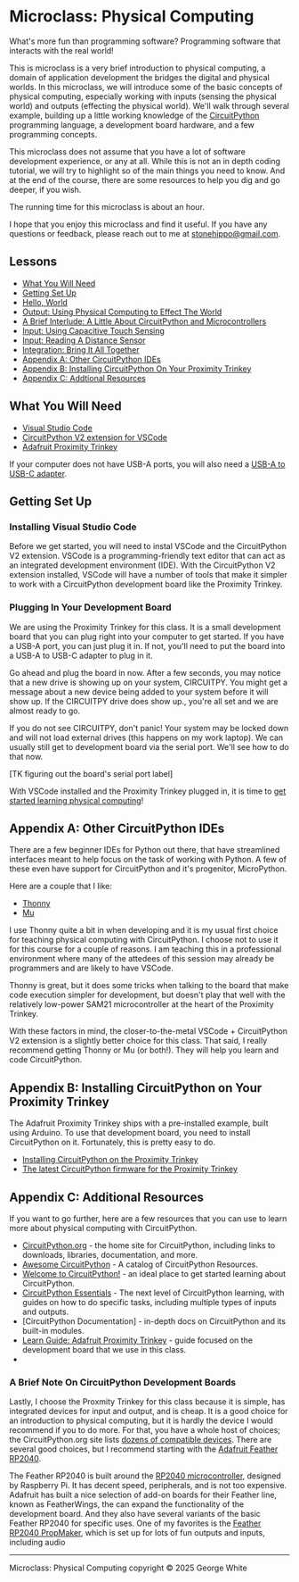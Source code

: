 # Microclass: Physical Computing

What's more fun than programming software? Programming software that interacts with the real world!

This is microclass is a very brief introduction to physical computing, a domain of application development the bridges the digital and physical worlds. In this microclass, we will introduce some of the basic concepts of physical computing, especially working with inputs (sensing the physical world) and outputs (effecting the physical world). We'll walk through several example, building up a little working knowledge of the [CircuitPython](https://circuitpython.org) programming language, a development board hardware, and a few programming concepts.

This microclass does not assume that you have a lot of software development experience, or any at all. While this is not an in depth coding tutorial, we will try to highlight so of the main things you need to know. And at the end of the course, there are some resources to help you dig and go deeper, if you wish.

The running time for this microclass is about an hour.

I hope that you enjoy this microclass and find it useful. If you have any questions or feedback, please reach out to me at stonehippo@gmail.com.

## Lessons

- [What You Will Need](#what-you-will-need)
- [Getting Set Up](#getting-set-up)
- [Hello, World](/1_hello_world/README.md)
- [Output: Using Physical Computing to Effect The World](/2_basic_outputs/README.md)
- [A Brief Interlude: A Little About CircuitPython and Microcontrollers](/interlude/README.md)
- [Input: Using Capacitive Touch Sensing](/3_basic_inputs/README.md)
- [Input: Reading A Distance Sensor](/4_sensor_inputs/README.md)
- [Integration: Bring It All Together](/5_integrating_inputs_and_outputs/README.md)
- [Appendix A: Other CircuitPython IDEs](#appendix-a-other-circuitpython-ides)
- [Appendix B: Installing CircuitPython On Your Proximity Trinkey](#appendix-b-installing-circuitpython-on-your-proximity-trinkey)
- [Appendix C: Addtional Resources](#appendix--additional-resources)

## What You Will Need

- [Visual Studio Code](https://code.visualstudio.com/)
- [CircuitPython V2 extension for VSCode](https://marketplace.visualstudio.com/items?itemName=wmerkens.vscode-circuitpython-v2)
- [Adafruit Proximity Trinkey](https://www.adafruit.com/product/5022)

If your computer does not have USB-A ports, you will also need a [USB-A to USB-C adapter](https://www.adafruit.com/product/5030).

## Getting Set Up

### Installing Visual Studio Code

Before we get started, you will need to instal VSCode and the CircuitPython V2 extension. VSCode is a programming-friendly text editor that can act as an integrated development environment (IDE). With the CircuitPython V2 extension installed, VSCode will have a number of tools that make it simpler to work with a CircuitPython development board like the Proximity Trinkey.

### Plugging In Your Development Board

We are using the Proximity Trinkey for this class. It is a small development board that you can plug right into your computer to get started. If you have a USB-A port, you can just plug it in. If not, you'll need to put the board into a USB-A to USB-C adapter to plug in it.

Go ahead and plug the board in now. After a few seconds, you may notice that a new drive is showing up on your system, CIRCUITPY. You might get a message about a new device being added to your system before it will show up. If the CIRCUITPY drive does show up., you're all set and we are almost ready to go.

If you do not see CIRCUITPY, don't panic! Your system may be locked down and will not load external drives (this happens on my work laptop). We can usually still get to development board via the serial port. We'll see how to do that now.

[TK figuring out the board's serial port label]

With VSCode installed and the Proximity Trinkey plugged in, it is time to [get started learning physical computing](/1_hello_world/README.md)!

## Appendix A: Other CircuitPython IDEs

There are a few beginner IDEs for Python out there, that have streamlined interfaces meant to help focus on the task of working with Python. A few of these even have support for CircuitPython and it's progenitor, MicroPython.

Here are a couple that I like:

- [Thonny](https://thonny.org/)
- [Mu](https://codewith.mu/)

I use Thonny quite a bit in when developing and it is my usual first choice for teaching physical computing with CircuitPython. I choose not to use it for this course for a couple of reasons. I am teaching this in a professional environment where many of the attedees of this session may already be programmers and are likely to have VSCode.

Thonny is great, but it does some tricks when talking to the board that make code execution simpler for development, but doesn't play that well with the relatively low-power SAM21 microcontroller at the heart of the Proximity Trinkey. 

With these factors in mind, the closer-to-the-metal VSCode + CircuitPython V2 extension is a slightly better choice for this class. That said, I really recommend getting Thonny or Mu (or both!). They will help you learn and code CircuitPython.

## Appendix B: Installing CircuitPython on Your Proximity Trinkey

The Adafruit Proximity Trinkey ships with a pre-installed example, built using Arduino. To use that development board, you need to install CircuitPython on it. Fortunately, this is pretty easy to do.

- [Installing CircuitPython on the Proximity Trinkey](https://learn.adafruit.com/adafruit-proximity-trinkey/circuitpython)
- [The latest CircuitPython firmware for the Proximity Trinkey](https://circuitpython.org/board/adafruit_proxlight_trinkey_m0/)

## Appendix C: Additional Resources

If you want to go further, here are a few resources that you can use to learn more about physical computing with CircuitPython.

- [CircuitPython.org](https://circuitpython.org) - the home site for CircuitPython, including links to downloads, libraries, documentation, and more.
- [Awesome CircuitPython](https://circuitpython.org/awesome) - A catalog of CircuitPython Resources.
- [Welcome to CircuitPython!](https://learn.adafruit.com/welcome-to-circuitpython) - an ideal place to get started learning about CircuitPython. 
- [CircuitPython Essentials](https://learn.adafruit.com/circuitpython-essentials) - The next level of CircuitPython learning, with guides on how to do specific tasks, including multiple types of inputs and outputs.
- [CircuitPython Documentation] - in-depth docs on CircuitPython and its built-in modules.
- [Learn Guide: Adafruit Proximity Trinkey](https://learn.adafruit.com/adafruit-proximity-trinkey) - guide focused on the development board that we use in this class.
-


### A Brief Note On CircuitPython Development Boards

Lastly, I choose the Proxmity Trinkey for this class because it is simple, has integrated devices for input and output, and is cheap. It is a good choice for an introduction to physical computing, but it is hardly the device I would recommend if you to do more. For that, you have a whole host of choices; the CircuitPython.org site lists [dozens of compatible devices](https://circuitpython.org/downloads). There are several good choices, but I recommend starting with the [Adafruit Feather RP2040](https://www.adafruit.com/product/4884).

The Feather RP2040 is built around the [RP2040 microcontroller](https://www.raspberrypi.com/products/rp2040/), designed by Raspberry Pi. It has decent speed, peripherals, and is not too expensive. Adafruit has built a nice selection of add-on boards for their Feather line, known as FeatherWings, the can expand the functionality of the development board. And they also have several variants of the basic Feather RP2040 for specific uses. One of my favorites is the [Feather RP2040 PropMaker](https://www.adafruit.com/product/5768), which is set up for lots of fun outputs and inputs, including audio

-----

Microclass: Physical Computing copyright &copy; 2025 George White